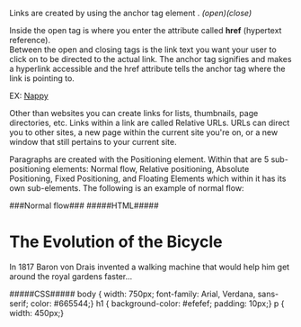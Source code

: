 Links are created by using the anchor tag element <a>   </a>.
                                                *(open)(close)* 
                                    
Inside the open tag is where you enter the attribute called **href** (hypertext reference).         
Between the open and closing tags is the link text you want your user to click on to be directed to the actual link.
The anchor tag signifies and makes a hyperlink accessible and the href attribute tells the anchor tag where the link is pointing to.

EX:    <a href="http://www.nappy.co">Nappy</a>

Other than websites you can create links for lists, thumbnails, page directories, etc. 
Links within a link are called Relative URLs.  URLs can direct you to other sites, a new page within the current site you're on, or a new window that still 
pertains to your current site. 


Paragraphs are created with the Positioning element. Within that are 5 sub-positioning elements: Normal flow, Relative positioning, Absolute Positioning, Fixed 
Positioning, and Floating Elements which within it has its own sub-elements. The following is an example of normal flow:

###Normal flow###
#####HTML#####
<body>
<h1>The Evolution of the Bicycle</h1>
<p>In 1817 Baron von Drais invented a walking
 machine that would help him get around the
 royal gardens faster...</p>
</body>

#####CSS#####
body {
width: 750px;
font-family: Arial, Verdana, sans-serif;
color: #665544;}
h1 {
background-color: #efefef;
padding: 10px;}
p {
width: 450px;}

